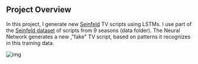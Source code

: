 



## Project Overview

In this project, I generate new [Seinfeld](https://en.wikipedia.org/wiki/Seinfeld) TV scripts using LSTMs.  I use part of the [Seinfeld dataset](https://www.kaggle.com/thec03u5/seinfeld-chronicles#scripts.csv) of scripts from 9 seasons (data folder).  The Neural Network generates a new ,"fake" TV script, based on patterns it recognizes in this training data.

![img](https://cdn.britannica.com/09/189409-050-01172C19/Cast-Jason-Alexander-Seinfeld-Michael-Richards.jpg)